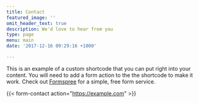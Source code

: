 ```yaml
---
title: Contact
featured_image: ''
omit_header_text: true
description: We'd love to hear from you
type: page
menu: main
date: '2017-12-16 09:29:16 +1000'

---
```



This is an example of a custom shortcode that you can put right into your content. You will need to add a form action to the the shortcode to make it work. Check out [Formspree](https://formspree.io/) for a simple, free form service.

{{< form-contact action="https://example.com"  >}}
